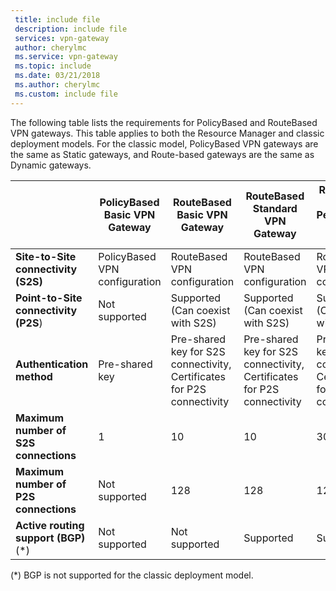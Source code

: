 ```yaml
---
 title: include file
 description: include file
 services: vpn-gateway
 author: cherylmc
 ms.service: vpn-gateway
 ms.topic: include
 ms.date: 03/21/2018
 ms.author: cherylmc
 ms.custom: include file
---
```

The following table lists the requirements for PolicyBased and RouteBased VPN gateways. This table applies to both the Resource Manager and classic deployment models. For the classic model, PolicyBased VPN gateways are the same as Static gateways, and Route-based gateways are the same as Dynamic gateways.

|  | **PolicyBased Basic VPN Gateway** | **RouteBased Basic VPN Gateway** | **RouteBased Standard VPN Gateway** | **RouteBased High Performance VPN Gateway** |
| --- | --- | --- | --- | --- |
| **Site-to-Site connectivity   (S2S)** |PolicyBased VPN configuration |RouteBased VPN configuration |RouteBased VPN configuration |RouteBased VPN configuration |
| **Point-to-Site connectivity (P2S**) |Not supported |Supported (Can coexist with S2S) |Supported (Can coexist with S2S) |Supported (Can coexist with S2S) |
| **Authentication method** |Pre-shared key |Pre-shared key for S2S connectivity, Certificates for P2S connectivity |Pre-shared key for S2S connectivity, Certificates for P2S connectivity |Pre-shared key for S2S connectivity, Certificates for P2S connectivity |
| **Maximum number of S2S connections** |1 |10 |10 |30 |
| **Maximum number of P2S connections** |Not supported |128 |128 |128 |
| **Active routing support (BGP)** (*) |Not supported |Not supported |Supported |Supported |

  (*) BGP is not supported for the classic deployment model.
